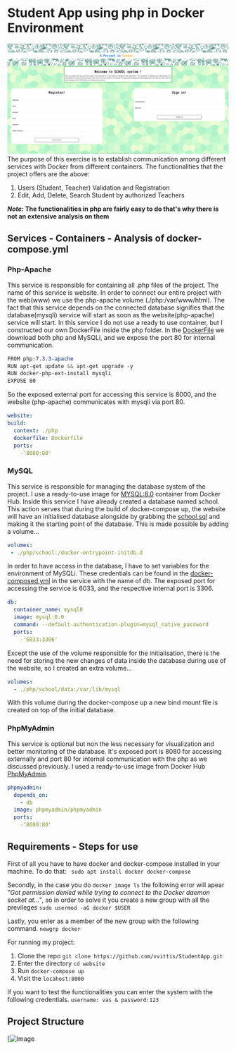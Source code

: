 # Student App using php in Docker Environment


[<img src="ezgif.com-gif-maker.gif">](https://github.com/vvittis/StudentApp/blob/master/ezgif.com-gif-maker.gif)
The purpose of this exercise is to establish communication among different services with Docker from different containers.
The functionalities that the project offers are the above:
1. Users (Student, Teacher) Validation and Registration 
2. Edit, Add, Delete, Search Student by authorized Teachers

**_Note:_ The functionalities in php are fairly easy to do that's why there is not an extensive analysis on them**
## Services - Containers - Analysis of docker-compose.yml
### Php-Apache
This service is responsible for containing all .php files of the project. The name of this service is website.
In order to connect our entire project with the web(www) we use the php-apache volume (./php:/var/www/html).
The fact that this service depends on the connected database signifies that the database(mysqli) service
will start as soon as the website(php-apache) service will start.
In this service I do not use a ready to use container, but I constructed our own DockerFile inside the 
php folder. In the [DockerFile](php/Dockerfile) we download both php and MySQLi, and we expose the port 80 for internal communication.

```css
FROM php:7.3.3-apache
RUN apt-get update && apt-get upgrade -y
RUN docker-php-ext-install mysqli
EXPOSE 80 
```
So the exposed external port for accessing this service is 8000, and the website (php-apache)
communicates with mysqli via port 80.
```yaml
website: 
build:
  context: ./php
  dockerfile: Dockerfile
  ports:
    -'8080:80'
```
### MySQL
This service is responsible for managing the database system of the project. 
I use a ready-to-use image for [MYSQL:8.0](https://hub.docker.com/_/mysql) container from Docker Hub. 
Inside this service I have already created a database named school. This action serves that during the build of 
docker-compose up, the website will have an initialised database alongside  by grabbing the
[school.sql](php/school/school.sql) and making it the starting point of the database. This is made possible by adding 
a volume...
```yaml
volumes:
 - ./php/school:/docker-entrypoint-initdb.d
```
In order to have access in the database, I have to set variables for the environment of MySQLi.
These credentials can be found in the [docker-composed.yml](docker-compose.yml) in the service with the name of db.
The exposed port for accessing the service is 6033, and the respective internal port is 3306.
```yaml
db: 
  container_name: mysql8
  image: mysql:8.0
  command: --default-authentication-plugin=mysql_native_password
  ports:
    -'6033:3306'
```
Except the use of the volume responsible for the initialisation, there is the need for storing the new changes 
of data inside the database during use of the website, so I created an extra volume...
```yaml
volumes:
  - ./php/school/data:/var/lib/mysql
```
With this volume during the docker-compose up a new bind mount file is created on top of the initial database. 
### PhpMyAdmin
This service is optional but non the less necessary for visualization and better monitoring of the database.
It's exposed port is 8080 for accessing externally and port 80 for internal communication with the php as we discussed
previously. I used a ready-to-use image from Docker Hub [PhpMyAdmin](https://hub.docker.com/_/phpmyadmin).
```yaml
phpmyadmin:
  depends_on:
    - db
  image: phpmyadmin/phpmyadmin
  ports:
    -'8080:80'
```
## Requirements - Steps for use
First of all you have to have docker and docker-compose installed in your machine. To do that: ``` sudo apt install docker docker-compose```

Secondly, in the case you do ```docker image ls``` the following error will apear _"Got permission denied while
trying to connect to the Docker daemon socket at..."_, so in order to solve it you create a new group with all the previleges ```sudo usermod -aG docker $USER``` 

Lastly, you enter as a member of the new group with the following command. ```newgrp docker```
 
For running my project:
1. Clone the repo ```git clone https://github.com/vvittis/StudentApp.git```
2. Enter the directory ```cd website```
3. Run ```docker-compose up```
4. Visit the ``locahost:8000``

If you want to test the functionalities you can enter the system with the following credentials. ```username: vas & password:123```

## Project Structure

[![Image](doc/project_schema.png)

 
